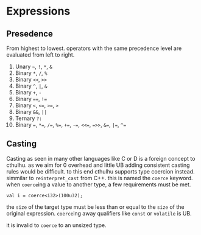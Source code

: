 # Expressions

## Presedence

From highest to lowest. operators with the same precedence level are evaluated from left to right.

1. Unary `~`, `!`, `*`, `&`
2. Binary `*`, `/`, `%`
3. Binary `<<`, `>>`
4. Binary `^`, `|`, `&`
5. Binary `+`, `-`
6. Binary `==`, `!=`
7. Binary `<`, `<=`, `>=`, `>`
8. Binary `&&`, `||`
9. Ternary `?:`
10. Binary `=`, `*=`, `/=`, `%=`, `+=`, `-=`, `<<=`, `=>>`, `&=`, `|=`, `^=`


## Casting

Casting as seen in many other languages like C or D is a foreign concept to cthulhu. as we aim for 0 overhead and little UB adding consistent casting rules would be difficult. to this end cthulhu supports type coercion instead. simmilar to `reinterpret_cast` from C++. this is named the `coerce` keyword. when `coerce`ing a value to another type, a few requirements must be met.

```ct
val i = coerce<i32>(100u32);
```

the `size` of the target type must be less than or equal to the `size` of the original expression.
`coerce`ing away qualifiers like `const` or `volatile` is UB.

it is invalid to `coerce` to an unsized type.